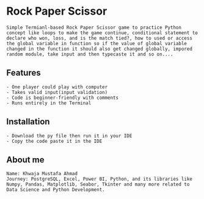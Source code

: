 # Rock Paper Scissor
    Simple Termianl-based Rock Paper Scissor game to practice Python concept like loops to make the game continue, conditional statement to declare who won, loss, and is the match tied?, how to used or access the global variable in function so if the value of global variable changed in the function it should also get changed globally, impored random module, take input and then typecaste it and so on....

## Features
    - One player could play with computer
    - Takes valid input(input validation)
    - Code is beginner-friendly with comments
    - Runs entirely in the Terminal 

## Installation 
    - Download the py file then run it in your IDE
    - Copy the code paste it in the IDE

## About me
    Name: Khwaja Mustafa Ahmad  
    Journey: PostgreSQL, Excel, Power BI, Python, and its libraries like Numpy, Pandas, Matplotlib, Seabor, Tkinter and many more related to Data Science and Python Development.